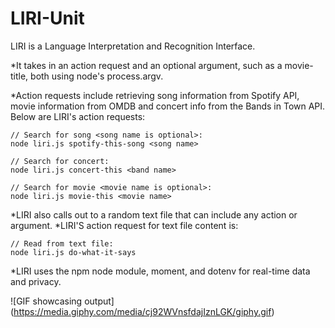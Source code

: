 # LIRI-Unit
LIRI is a Language Interpretation and Recognition Interface.

*It takes in an action request and an optional argument,
such as a movie-title, both using node's process.argv.

*Action requests include retrieving song information from Spotify API, movie information from OMDB and concert info from the Bands in Town API. Below are LIRI's action requests:

```
// Search for song <song name is optional>:
node liri.js spotify-this-song <song name>
```

```
// Search for concert:
node liri.js concert-this <band name>
```

```
// Search for movie <movie name is optional>:
node liri.js movie-this <movie name>
```

*LIRI also calls out to a random text file that can include any action or argument. *LIRI'S action request for text file content is:

```
// Read from text file:
node liri.js do-what-it-says
```

*LIRI uses the npm node module, moment, and dotenv for real-time data and privacy.

![GIF showcasing output] (https://media.giphy.com/media/cj92WVnsfdajIznLGK/giphy.gif)